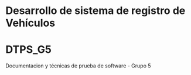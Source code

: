 # Desarrollo de sistema de registro de Vehículos
# DTPS_G5
Documentacion y técnicas de prueba de software - Grupo 5

